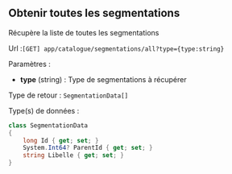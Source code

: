 ## <span id='listesegmentations'>Obtenir toutes les segmentations</span>

Récupère la liste de toutes les segmentations

Url :`[GET] app/catalogue/segmentations/all?type={type:string}`

Paramètres : 

- **type** (string) : Type de segmentations à récupérer

Type de retour : `SegmentationData[]`

Type(s) de données :

```csharp
class SegmentationData
{
	long Id { get; set; }
	System.Int64? ParentId { get; set; }
	string Libelle { get; set; }
}

```
